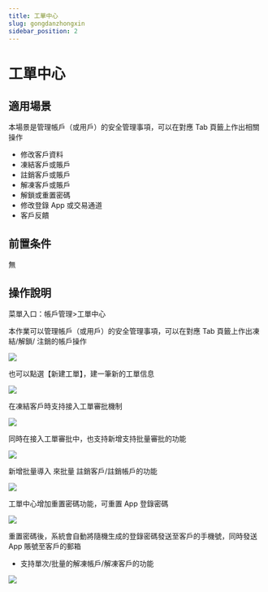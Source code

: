 ```yaml
---
title: 工單中心
slug: gongdanzhongxin
sidebar_position: 2
---
```



# 工單中心

## 適用場景

本場景是管理帳戶（或用戶）的安全管理事項，可以在對應 Tab 頁籤上作出相關操作

- 修改客戶資料
- 凍結客戶或賬戶
- 註銷客戶或賬戶
- 解凍客戶或賬戶
- 解鎖或重置密碼
- 修改登錄 App 或交易通道
- 客戶反饋

## 前置条件

無

## 操作說明

菜單入口：帳戶管理&gt;工單中心

本作業可以管理帳戶（或用戶）的安全管理事項，可以在對應 Tab 頁籤上作出凍結/解鎖/ 注銷的帳戶操作

<img src="/assets/YQCqbGyIQooFaIx3RBPcuG0Rndc.png" src-width="3244" src-height="1588" align="center"/>

也可以點選【新建工單】，建一筆新的工單信息

<img src="/assets/M0f7b6rfIoeHSuxTNnocNH8An8e.png" src-width="3486" src-height="914" align="center"/>

在凍結客戶時支持接入工單審批機制

<img src="/assets/PTZlb1mgQoRLaDx5XvacZB0EnIb.png" src-width="3264" src-height="1626" align="center"/>

同時在接入工單審批中，也支持新增支持批量審批的功能

<img src="/assets/N6k2bgdWvo5fACxoJtTcYtFhnTC.png" src-width="3244" src-height="1630" align="center"/>

新增批量導入  來批量 註銷客戶/註銷帳戶的功能

<img src="/assets/EbAdbyBmFoyFWtxpfbScuMMknTf.png" src-width="3248" src-height="1622" align="center"/>

工單中心增加重置密碼功能，可重置 App 登錄密碼

<img src="/assets/ISEnb6soAo1x0mxyMRhcLnIrn3g.png" src-width="3492" src-height="1276" align="center"/>

重置密碼後，系統會自動將隨機生成的登錄密碼發送至客戶的手機號，同時發送 App 賬號至客戶的郵箱

-  支持單次/批量的解凍帳戶/解凍客戶的功能

<img src="/assets/RYCNbyg7ToFb7QxHPF1cPge5n9g.png" src-width="3230" src-height="1614" align="center"/>

